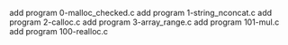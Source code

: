 add program 0-malloc_checked.c
add program 1-string_nconcat.c
add program 2-calloc.c
add program 3-array_range.c
add program 101-mul.c
add program 100-realloc.c
